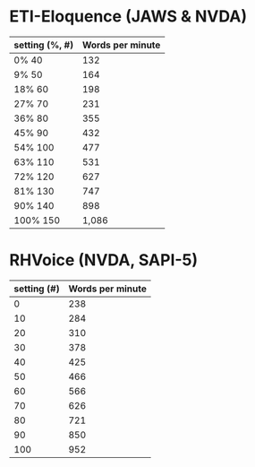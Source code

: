 # ETI-Eloquence (JAWS & NVDA)

| setting (%, \#) | Words per minute |
| :-------------- | :--------------- |
| 0%          40  | 132              |
| 9%          50  | 164              |
| 18%        60   | 198              |
| 27%        70   | 231              |
| 36%        80   | 355              |
| 45%        90   | 432              |
| 54%        100  | 477              |
| 63%        110  | 531              |
| 72%        120  | 627              |
| 81%        130  | 747              |
| 90%        140  | 898              |
| 100%       150  | 1,086            |

# RHVoice (NVDA, SAPI-5)

|setting (\#) | Words per minute |
|:---------------|:--------------|
|    0           | 238           |
|    10          | 284           |
|    20          | 310           |
|    30          | 378           |
|    40          | 425           |
|    50          | 466           |
|    60          | 566           |
|    70          | 626           |
|    80          | 721           |
|    90          | 850           |
|    100         | 952           |
